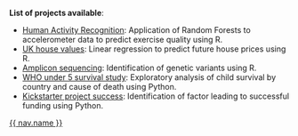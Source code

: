 **List of projects available**:

  * [Human Activity Recognition](Activity_Recognition.pdf): Application of Random Forests to accelerometer data to predict exercise quality using R.
  * [UK house values](Machine%20Learning%20Exercise.pdf): Linear regression to predict future house prices using R.
  * [Amplicon sequencing](Amplicon_sequecing.pdf): Identification of genetic variants using R.
  * [WHO under 5 survival study](AnalyticalReport_WHO.html): Exploratory analysis of child survival by country and cause of death using Python.
  * [Kickstarter project success](NarrativeAnalytics_Kickstarter.html): Identification of factor leading to successful funding using Python.


<a href="{{ nav.url }}" target="_blank">{{ nav.name }}</a>
